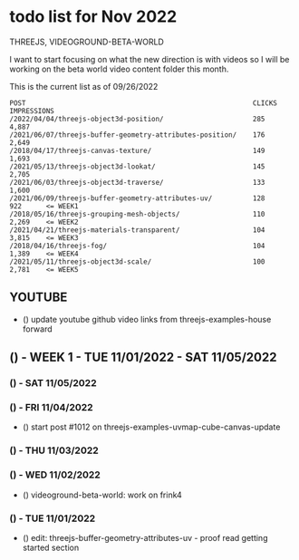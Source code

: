 # todo list for Nov 2022

THREEJS, VIDEOGROUND-BETA-WORLD

I want to start focusing on what the new direction is with videos so I will be working on the beta world video content folder this month.



This is the current list as of 09/26/2022
```
POST                                                        CLICKS  IMPRESSIONS
/2022/04/04/threejs-object3d-position/                      285     4,887
/2021/06/07/threejs-buffer-geometry-attributes-position/    176     2,649
/2018/04/17/threejs-canvas-texture/                         149     1,693
/2021/05/13/threejs-object3d-lookat/                        145     2,705
/2021/06/03/threejs-object3d-traverse/                      133     1,600
/2021/06/09/threejs-buffer-geometry-attributes-uv/          128     922      <= WEEK1
/2018/05/16/threejs-grouping-mesh-objects/                  110     2,269    <= WEEK2
/2021/04/21/threejs-materials-transparent/                  104     3,815    <= WEEK3
/2018/04/16/threejs-fog/                                    104     1,389    <= WEEK4
/2021/05/11/threejs-object3d-scale/                         100     2,781    <= WEEK5
```

## YOUTUBE
* () update youtube github video links from threejs-examples-house forward


<!-------- ----------
-- WEEK 1
---------- --------->
## () - WEEK 1 - TUE 11/01/2022 - SAT 11/05/2022

### () - SAT 11/05/2022

### () - FRI 11/04/2022
* () start post #1012 on threejs-examples-uvmap-cube-canvas-update

### () - THU 11/03/2022

### () - WED 11/02/2022
<!-- VIDEOGROUND-BETA-WORLD -->
* () videoground-beta-world: work on frink4

### () - TUE 11/01/2022
<!-- EDIT -->
* () edit: threejs-buffer-geometry-attributes-uv - proof read getting started section

